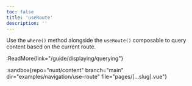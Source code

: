 ```yaml
---
toc: false
title: 'useRoute'
description: ''
---
```


Use the `where()` method alongside the `useRoute()` composable to query content based on the current route.

:ReadMore{link="/guide/displaying/querying"}

:sandbox{repo="nuxt/content" branch="main" dir="examples/navigation/use-route" file="pages/[...slug].vue"}
